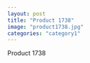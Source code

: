```yaml
---
layout: post
title: "Product 1738"
image: "product1738.jpg"
categories: "category1"
---
```

Product 1738
